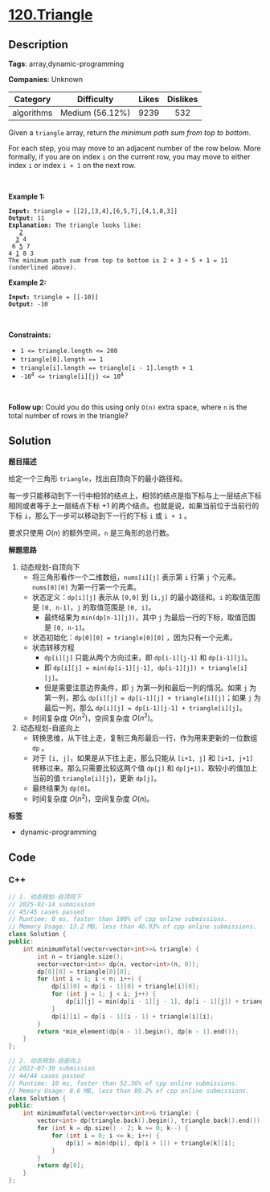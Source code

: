 # [120.Triangle](https://leetcode.com/problems/triangle/description/)

## Description

**Tags**: array,dynamic-programming

**Companies**: Unknown

|  Category  |   Difficulty    | Likes | Dislikes |
| :--------: | :-------------: | :---: | :------: |
| algorithms | Medium (56.12%) | 9239  |   532    |

<p>Given a <code>triangle</code> array, return <em>the minimum path sum from top to bottom</em>.</p>
<p>For each step, you may move to an adjacent number of the row below. More formally, if you are on index <code>i</code> on the current row, you may move to either index <code>i</code> or index <code>i + 1</code> on the next row.</p>
<p>&nbsp;</p>
<p><strong class="example">Example 1:</strong></p>
<pre><code><strong>Input:</strong> triangle = [[2],[3,4],[6,5,7],[4,1,8,3]]
<strong>Output:</strong> 11
<strong>Explanation:</strong> The triangle looks like:
   <u>2</u>
  <u>3</u> 4
 6 <u>5</u> 7
4 <u>1</u> 8 3
The minimum path sum from top to bottom is 2 + 3 + 5 + 1 = 11 (underlined above).</code></pre>
<p><strong class="example">Example 2:</strong></p>
<pre><code><strong>Input:</strong> triangle = [[-10]]
<strong>Output:</strong> -10</code></pre>
<p>&nbsp;</p>
<p><strong>Constraints:</strong></p>
<ul>
  <li><code>1 &lt;= triangle.length &lt;= 200</code></li>
  <li><code>triangle[0].length == 1</code></li>
  <li><code>triangle[i].length == triangle[i - 1].length + 1</code></li>
  <li><code>-10<sup>4</sup> &lt;= triangle[i][j] &lt;= 10<sup>4</sup></code></li>
</ul>
<p>&nbsp;</p>
<strong>Follow up:</strong> Could you&nbsp;do this using only <code>O(n)</code> extra space, where <code>n</code> is the total number of rows in the triangle?

## Solution

**题目描述**

给定一个三角形 `triangle`，找出自顶向下的最小路径和。

每一步只能移动到下一行中相邻的结点上，相邻的结点是指下标与上一层结点下标相同或者等于上一层结点下标 +1 的两个结点。也就是说，如果当前位于当前行的下标 `i`，那么下一步可以移动到下一行的下标 `i` 或 `i + 1` 。

要求只使用 $O(n)$ 的额外空间，`n` 是三角形的总行数。

**解题思路**

1. 动态规划-自顶向下
   - 将三角形看作一个二维数组，`nums[i][j]` 表示第 `i` 行第 `j` 个元素。`nums[0][0]` 为第一行第一个元素。
   - 状态定义：`dp[i][j]` 表示从 `[0,0]` 到 `[i,j]` 的最小路径和。`i` 的取值范围是 `[0, n-1]`，`j` 的取值范围是 `[0, i]`。
     - 最终结果为 `min(dp[n-1][j])`，其中 `j` 为最后一行的下标，取值范围是 `[0, n-1]`。
   - 状态初始化：`dp[0][0] = triangle[0][0]` ，因为只有一个元素。
   - 状态转移方程
     - `dp[i][j]` 只能从两个方向过来，即 `dp[i-1][j-1]` 和 `dp[i-1][j]`。
     - 即 `dp[i][j] = min(dp[i-1][j-1], dp[i-1][j]) + triangle[i][j]`。
     - 但是需要注意边界条件，即 `j` 为第一列和最后一列的情况。如果 `j` 为第一列，那么 `dp[i][j] = dp[i-1][j] + triangle[i][j]`；如果 `j` 为最后一列，那么 `dp[i][j] = dp[i-1][j-1] + triangle[i][j]`。
   - 时间复杂度 $O(n^2)$，空间复杂度 $O(n^2)$。
2. 动态规划-自底向上
   - 转换思维，从下往上走，复制三角形最后一行，作为用来更新的一位数组 `dp` 。
   - 对于 `[i, j]`，如果是从下往上走，那么只能从 `[i+1, j]` 和 `[i+1, j+1]` 转移过来。那么只需要比较这两个值 `dp[j]` 和 `dp[j+1]`，取较小的值加上当前的值 `triangle[i][j]`，更新 `dp[j]`。
   - 最终结果为 `dp[0]`。
   - 时间复杂度 $O(n^2)$，空间复杂度 $O(n)$。

**标签**

- dynamic-programming

<!-- code start -->
## Code

### C++

```cpp
// 1. 动态规划-自顶向下
// 2025-02-14 submission
// 45/45 cases passed
// Runtime: 0 ms, faster than 100% of cpp online submissions.
// Memory Usage: 13.2 MB, less than 46.93% of cpp online submissions.
class Solution {
public:
    int minimumTotal(vector<vector<int>>& triangle) {
        int n = triangle.size();
        vector<vector<int>> dp(n, vector<int>(n, 0));
        dp[0][0] = triangle[0][0];
        for (int i = 1; i < n; i++) {
            dp[i][0] = dp[i - 1][0] + triangle[i][0];
            for (int j = 1; j < i; j++) {
                dp[i][j] = min(dp[i - 1][j - 1], dp[i - 1][j]) + triangle[i][j];
            }
            dp[i][i] = dp[i - 1][i - 1] + triangle[i][i];
        }
        return *min_element(dp[n - 1].begin(), dp[n - 1].end());
    }
};
```

```cpp
// 2. 动态规划-自底向上
// 2022-07-30 submission
// 44/44 cases passed
// Runtime: 10 ms, faster than 52.36% of cpp online submissions.
// Memory Usage: 8.6 MB, less than 89.2% of cpp online submissions.
class Solution {
public:
    int minimumTotal(vector<vector<int>>& triangle) {
        vector<int> dp(triangle.back().begin(), triangle.back().end());
        for (int k = dp.size() - 2; k >= 0; k--) {
            for (int i = 0; i <= k; i++) {
                dp[i] = min(dp[i], dp[i + 1]) + triangle[k][i];
            }
        }
        return dp[0];
    }
};
```

<!-- code end -->
